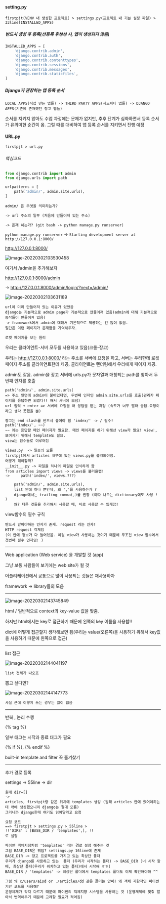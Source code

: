#### setting.py

```
firstpjt(VENV 내 생성한 프로젝트) > settings.py(프로젝트 내 기본 설정 파일) > 33line(INSTALLED_APPS)
```



##### 반드시 생성 후 등록(선등록 후생성 시, 앱이 생성되지 않음)

```python
INSTALLED_APPS = [
    'django.contrib.admin',
    'django.contrib.auth',
    'django.contrib.contenttypes',
    'django.contrib.sessions',
    'django.contrib.messages',
    'django.contrib.staticfiles',
]
```

##### Django가 권장하는 앱 등록 순서

```
LOCAL APPS(직접 만든 앱들) -> THIRD PARTY APPS(서드파티 앱들) -> DJANGO APPS(기존에 존재했던 장고 앱들)
```

순서를 지키지 않아도 수업 과정에는 문제가 없지만, 추후 단계가 심화하면서 등록 순서가 유의미한 순간이 옴. 그럴 때를 대비하여 앱 등록 순서를 지키면서 진행 예정



#### URL.py

```
firstpjt > url.py
```

###### 핵심코드

```python
from django.contrib import admin
from django.urls import path

urlpatterns = [
    path('admin/', admin.site.urls),
]
```

```
admin/ 은 무엇을 의미하는가?

-> url 주소의 일부 (처음에 만들어져 있는 주소)

-> 존재 하는가? (git bash -> python manage.py runserver)
```

`python manage.py runserver` -> `Starting development server at http://127.0.0.1:8000/`

http://127.0.0.1:8000/

![image-20220302103530458](C:\Users\kim\AppData\Roaming\Typora\typora-user-images\image-20220302103530458.png)

여기서 /admin을 추가해보자

http://127.0.0.1:8000/admin

-> http://127.0.0.1:8000/admin/login/?next=/admin/

![image-20220302103631189](C:\Users\kim\AppData\Roaming\Typora\typora-user-images\image-20220302103631189.png)

```
url이 미리 만들어져 있는 이유가 있었음
django는 기본적으로 admin page가 기본적으로 만들어져 있음(admin에 대해 기본적으로 동작들이 만들어져 있음)
-> framework에서 admin에 대해서 기본적으로 제공하는 건 많이 없음.
일단은 이런 페이지가 존재함을 기억해두자.
```



```
로켓 페이지를 보는 원리
```

우리는 클라이언트-서버 모두를 사용하고 있음(크롬-장고)

우리는 http://127.0.0.1:8000/ 라는 주소를 서버에 요청을 하고, 서버는 우리한테 로켓 페이지 주소를 클라이언트한테 제공, 클라이언트는 렌더링해서 우리에게 페이지 제공.

admin도 같음. admin을 장고 서버에 urls.py가 문자열과 매칭되는 path를 찾아서 두번째 인자를 호출



```
path('admin/', admin.site.urls)
=> 주소 뒷면에 admin이 붙어있다면, 두번째 인자인 admin.site.urls를 호출(관리자 페이지를 응답하면 되겠다!! 해서 서버에 보냄)
url 입력 + enter => 서버에 요청을 해 응답을 받는 과정 (속도가 너무 빨라 응답-요청이라고 생각 못했을 뿐)
```



```
장고는 end slash를 반드시 붙여야 함 'index/' -> / 필수!
path('index/', ~~)
~~ 에는 응답할 메인 페이지가 필요함. 메인 페이지를 하기 위해선 view가 필요! view!, 보여지기 위해서 template도 필요.
view는 함수들로 이루어짐
```

```
views.py  -> 일종의 모듈
firstpjt에서 articles 내부에 있는 views.py를 불러와야함.
어떻게 해야할까?
__init__.py -> 파일을 하나의 파일로 인식하게 함
from articles import views -> views를 불러올랩!
->     path('index/', views.???)
```

```
    path('admin/', admin.site.urls),
    list 안에 하나 뿐인데, 왜 ','를 사용하는가 ?
    django에서는 trailing comma(,)를 권장 (이따 나오는 dictionary에도 사용 ! )
    왜? 다른 것들을 추가해서 사용할 때, 바로 사용할 수 있게끔!
```

view함수의 필수 규칙

```
반드시 받아야하는 인자가 존재. request 라는 인자!
HTTP request 객체임
(이 안에 정보가 다 들어있음. 이걸 view가 사용하는 것이기 때문에 무조건 view 함수에서 첫번째 필수 인자임! )
```



--------------

Web application (Web service) 을 개발할 것 (app)

그냥 보통 사람들이 보기에는 web site가 될 것



어플리케이션에서  공통으로 많이 사용되는 것들은 재사용하자





framework -> library들의 모음









----



![image-20220302143745849](C:\Users\kim\AppData\Roaming\Typora\typora-user-images\image-20220302143745849.png)

html / 일반적으로 context의 key-value 값을 맞춤.

하지만 html에서는 key로 접근하기 때문에 왼쪽의 key 이름을 사용함!!

dict에 어떻게 접근할지 생각해보면 됨(우리는 value(오른쪽)을 사용하기 위해서 key값을 사용하기 때문에 왼쪽으로 접근)





---

list 접근





![image-20220302144041197](C:\Users\kim\AppData\Roaming\Typora\typora-user-images\image-20220302144041197.png)



```
list 전체가 나오죠
```



뽑고 싶다면?

![image-20220302144147773](C:\Users\kim\AppData\Roaming\Typora\typora-user-images\image-20220302144147773.png)

```
사실 근데 이렇게 쓰는 경우는 많이 없음
```





---

반복 , 논리 수행

{% tag %}

일부 태그는 시작과 종료 태그가 필요

{% if %}, {% endif %}



built-in template and filter 꼭 즐겨찾기



---

추가 경로 등록

settings -> 55line -> dir

```
원래 dir=[]
->
articles, firstpjt랑 같은 위치에 templates 생성 (원래 articles 안에 있어야하는데 밖에 생성했으니까 django는 절대 모름)
그러니까 django한테 여기도 읽어달라고 요청

요청 코드
==> firstpjt > settings.py > 55line > 
!!'DIRS' : [BASE_DIR / 'templates',], !!
로 설정

파이썬 객체지정처럼 'templates' 라는 경로 설정 해주는 것
그럼 BASE_DIR은 뭐임? settings.py 16line에 존재
BASE_DIR -> 장고 프로젝트를 가지고 있는 최상단 폴더
우리가 django를 사용하고 있는  폴더 (우리가 시작하는 폴더) -> BASE_DIR (너 시작 할 때, 최상단 폴더(우리가 위치하고 있는 폴더)에서 시작해 ㅎㅎ)
BASE_DIR / 'templates' -> 최상단 폴더에서 templates 폴더도 이제 확인해야해 ^^

그럼 왜 c/users/aisd or ./articles/dd 같은 폴더는 안써? 왜 객체 지향적인 파이썬 기반 코드를 사용해?
운영체제가 각각 다르기 때문에 파이썬의 객체지향 시스템을 사용하는 것 (운영체제에 맞춰 알아서 번역해주기 때문에 고려할 필요가 적어짐)


```









